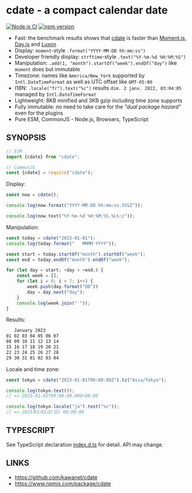 # cdate - a compact calendar date

[![Node.js CI](https://github.com/kawanet/cdate/workflows/Node.js%20CI/badge.svg?branch=main)](https://github.com/kawanet/cdate/actions/)
[![npm version](https://img.shields.io/npm/v/cdate)](https://www.npmjs.com/package/cdate)

- Fast: the benchmark results shows that [cdate](https://github.com/kawanet/cdate) is faster
  than [Moment.js](https://www.npmjs.com/package/moment), [Day.js](https://www.npmjs.com/package/dayjs)
  and [Luxon](https://www.npmjs.com/package/luxon)
- Display: `moment`-style `.format("YYYY-MM-DD hh:mm:ss")`
- Developer friendly display: `strftime`-style `.text("%Y-%m-%d %H:%M:%S")`
- Manipulation: `.add(1, "month").startOf("week").endOf("day")` like `moment` does but immutable
- Timezone: names like `America/New_York` supported by `Intl.DateTimeFormat` as well as UTC offset like `GMT-05:00`
- I18N: `.locale("fr").text("%c")` results `dim. 2 janv. 2022, 03:04:05` managed by `Intl.DateTimeFormat`
- Lightweight: 8KB minified and 3KB gzip including time zone supports
- Fully immutable: no need to take care for the *"dual package hazard"* even for the plugins
- Pure ESM, CommonJS - Node.js, Browsers, TypeScript

## SYNOPSIS

```js
// ESM
import {cdate} from "cdate";

// CommonJS
const {cdate} = require("cdate"); 
```

Display:

```js
const now = cdate();

console.log(now.format("YYYY-MM-DD hh:mm:ss.SSSZ"));

console.log(now.text("%Y-%m-%d %H:%M:%S.%L%:z"));
```

Manipulation:

```js
const today = cdate("2023-01-01");
console.log(today.format("   MMMM YYYY"));

const start = today.startOf("month").startOf("week");
const end = today.endOf("month").endOf("week");

for (let day = start; +day < +end;) {
    const week = [];
    for (let i = 0; i < 7; i++) {
        week.push(day.format("DD"))
        day = day.next("day");
    }
    console.log(week.join(" "));
}
```

Results:

```txt
   January 2023
01 02 03 04 05 06 07
08 09 10 11 12 13 14
15 16 17 18 19 20 21
22 23 24 25 26 27 28
29 30 31 01 02 03 04
```

Locale and time zone:

```js
const tokyo = cdate("2023-01-01T00:00:00Z").tz("Asia/Tokyo");

console.log(tokyo.text());
// => 2023-01-01T09:00:00.000+09:00

console.log(tokyo.locale("ja").text("%c"));
// => 2023年1月1日(日) 09:00:00
```

## TYPESCRIPT

See TypeScript declaration [index.d.ts](https://github.com/kawanet/cdate/blob/main/index.d.ts) for detail. API may
change.

## LINKS

- https://github.com/kawanet/cdate
- https://www.npmjs.com/package/cdate
